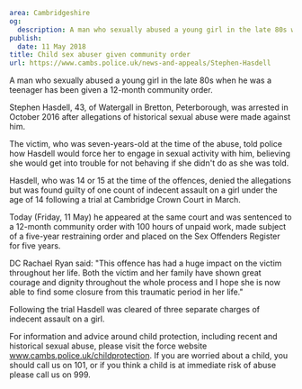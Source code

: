 ```yaml
area: Cambridgeshire
og:
  description: A man who sexually abused a young girl in the late 80s when he was a teenager has been given a 12-month community order.
publish:
  date: 11 May 2018
title: Child sex abuser given community order
url: https://www.cambs.police.uk/news-and-appeals/Stephen-Hasdell
```

A man who sexually abused a young girl in the late 80s when he was a teenager has been given a 12-month community order.

Stephen Hasdell, 43, of Watergall in Bretton, Peterborough, was arrested in October 2016 after allegations of historical sexual abuse were made against him.

The victim, who was seven-years-old at the time of the abuse, told police how Hasdell would force her to engage in sexual activity with him, believing she would get into trouble for not behaving if she didn't do as she was told.

Hasdell, who was 14 or 15 at the time of the offences, denied the allegations but was found guilty of one count of indecent assault on a girl under the age of 14 following a trial at Cambridge Crown Court in March.

Today (Friday, 11 May) he appeared at the same court and was sentenced to a 12-month community order with 100 hours of unpaid work, made subject of a five-year restraining order and placed on the Sex Offenders Register for five years.

DC Rachael Ryan said: "This offence has had a huge impact on the victim throughout her life. Both the victim and her family have shown great courage and dignity throughout the whole process and I hope she is now able to find some closure from this traumatic period in her life."

Following the trial Hasdell was cleared of three separate charges of indecent assault on a girl.

For information and advice around child protection, including recent and historical sexual abuse, please visit the force website www.cambs.police.uk/childprotection. If you are worried about a child, you should call us on 101, or if you think a child is at immediate risk of abuse please call us on 999.
